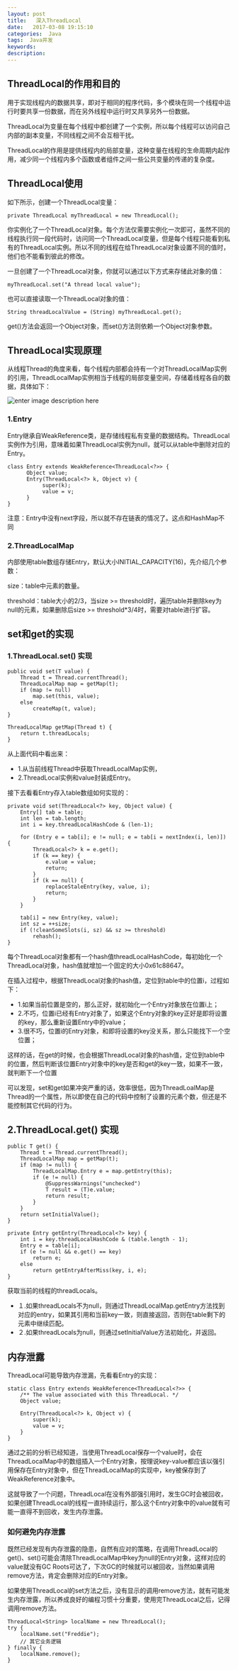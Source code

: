 ```yaml
---
layout: post
title:   深入ThreadLocal
date:   2017-03-08 19:15:10
categories:  Java
tags:  Java并发
keywords: 
description: 
---
```


## ThreadLocal的作用和目的

用于实现线程内的数据共享，即对于相同的程序代码，多个模块在同一个线程中运行时要共享一份数据，而在另外线程中运行时又共享另外一份数据。

ThreadLocal为变量在每个线程中都创建了一个实例，所以每个线程可以访问自己内部的副本变量，不同线程之间不会互相干扰。

ThreadLocal的作用是提供线程内的局部变量，这种变量在线程的生命周期内起作用，减少同一个线程内多个函数或者组件之间一些公共变量的传递的复杂度。

## ThreadLocal使用

如下所示，创建一个ThreadLocal变量：
```
private ThreadLocal myThreadLocal = new ThreadLocal();
```

你实例化了一个ThreadLocal对象。每个方法仅需要实例化一次即可，虽然不同的线程执行同一段代码时，访问同一个ThreadLocal变量，但是每个线程只能看到私有的ThreadLocal实例。所以不同的线程在给ThreadLocal对象设置不同的值时，他们也不能看到彼此的修改。

一旦创建了一个ThreadLocal对象，你就可以通过以下方式来存储此对象的值：
```
myThreadLocal.set("A thread local value");
```

也可以直接读取一个ThreadLocal对象的值：
```
String threadLocalValue = (String) myThreadLocal.get();
```
get()方法会返回一个Object对象，而set()方法则依赖一个Object对象参数。

## ThreadLocal实现原理

从线程Thread的角度来看，每个线程内部都会持有一个对ThreadLocalMap实例的引用，ThreadLocalMap实例相当于线程的局部变量空间，存储着线程各自的数据，具体如下： 

![enter image description here](http://p7lixluhf.bkt.clouddn.com/ThreadLocal.png)

### 1.Entry

Entry继承自WeakReference类，是存储线程私有变量的数据结构。ThreadLocal实例作为引用，意味着如果ThreadLocal实例为null，就可以从table中删除对应的Entry。
```
class Entry extends WeakReference<ThreadLocal<?>> {
      Object value;
      Entry(ThreadLocal<?> k, Object v) {
           super(k);
           value = v;
      }
}
```

注意：Entry中没有next字段，所以就不存在链表的情况了。这点和HashMap不同


### 2.ThreadLocalMap

内部使用table数组存储Entry，默认大小INITIAL_CAPACITY(16)，先介绍几个参数：

size：table中元素的数量。

threshold：table大小的2/3，当size >= threshold时，遍历table并删除key为null的元素，如果删除后size >= threshold*3/4时，需要对table进行扩容。

## set和get的实现

### 1.ThreadLocal.set() 实现
```
public void set(T value) {
    Thread t = Thread.currentThread();
    ThreadLocalMap map = getMap(t);
    if (map != null)
        map.set(this, value);
    else
        createMap(t, value);
}

ThreadLocalMap getMap(Thread t) {
    return t.threadLocals;
}
``` 

从上面代码中看出来：

* 1.从当前线程Thread中获取ThreadLocalMap实例，
* 2.ThreadLocal实例和value封装成Entry。

接下去看看Entry存入table数组如何实现的：
``` 
private void set(ThreadLocal<?> key, Object value) {
    Entry[] tab = table;
    int len = tab.length;
    int i = key.threadLocalHashCode & (len-1);

    for (Entry e = tab[i]; e != null; e = tab[i = nextIndex(i, len)]) {
        ThreadLocal<?> k = e.get();
        if (k == key) {
            e.value = value;
            return;
        }
        if (k == null) {
            replaceStaleEntry(key, value, i);
            return;
        }
    }

    tab[i] = new Entry(key, value);
    int sz = ++size;
    if (!cleanSomeSlots(i, sz) && sz >= threshold)
        rehash();
}
``` 

每个ThreadLocal对象都有一个hash值threadLocalHashCode，每初始化一个ThreadLocal对象，hash值就增加一个固定的大小0x61c88647。

在插入过程中，根据ThreadLocal对象的hash值，定位到table中的位置i，过程如下：
* 1.如果当前位置是空的，那么正好，就初始化一个Entry对象放在位置i上；
* 2.不巧，位置i已经有Entry对象了，如果这个Entry对象的key正好是即将设置的key，那么重新设置Entry中的value；
* 3.很不巧，位置i的Entry对象，和即将设置的key没关系，那么只能找下一个空位置；

这样的话，在get的时候，也会根据ThreadLocal对象的hash值，定位到table中的位置，然后判断该位置Entry对象中的key是否和get的key一致，如果不一致，就判断下一个位置

可以发现，set和get如果冲突严重的话，效率很低，因为ThreadLoalMap是Thread的一个属性，所以即使在自己的代码中控制了设置的元素个数，但还是不能控制其它代码的行为。


## 2.ThreadLocal.get() 实现
``` 
public T get() {
    Thread t = Thread.currentThread();
    ThreadLocalMap map = getMap(t);
    if (map != null) {
        ThreadLocalMap.Entry e = map.getEntry(this);
        if (e != null) {
            @SuppressWarnings("unchecked")
            T result = (T)e.value;
            return result;
        }
    }
    return setInitialValue();
}

private Entry getEntry(ThreadLocal<?> key) {
    int i = key.threadLocalHashCode & (table.length - 1);
    Entry e = table[i];
    if (e != null && e.get() == key)
        return e;
    else
        return getEntryAfterMiss(key, i, e);
}
``` 
获取当前的线程的threadLocals。

* １.如果threadLocals不为null，则通过ThreadLocalMap.getEntry方法找到对应的entry，如果其引用和当前key一致，则直接返回，否则在table剩下的元素中继续匹配。
* ２.如果threadLocals为null，则通过setInitialValue方法初始化，并返回。


## 内存泄露

ThreadLocal可能导致内存泄漏，先看看Entry的实现：
``` 
static class Entry extends WeakReference<ThreadLocal<?>> {
    /** The value associated with this ThreadLocal. */
    Object value;

    Entry(ThreadLocal<?> k, Object v) {
        super(k);
        value = v;
    }
}
``` 

通过之前的分析已经知道，当使用ThreadLocal保存一个value时，会在ThreadLocalMap中的数组插入一个Entry对象，按理说key-value都应该以强引用保存在Entry对象中，但在ThreadLocalMap的实现中，key被保存到了WeakReference对象中。

这就导致了一个问题，ThreadLocal在没有外部强引用时，发生GC时会被回收，如果创建ThreadLocal的线程一直持续运行，那么这个Entry对象中的value就有可能一直得不到回收，发生内存泄露。

### 如何避免内存泄露
既然已经发现有内存泄露的隐患，自然有应对的策略，在调用ThreadLocal的get()、set()可能会清除ThreadLocalMap中key为null的Entry对象，这样对应的value就没有GC Roots可达了，下次GC的时候就可以被回收，当然如果调用remove方法，肯定会删除对应的Entry对象。

如果使用ThreadLocal的set方法之后，没有显示的调用remove方法，就有可能发生内存泄露，所以养成良好的编程习惯十分重要，使用完ThreadLocal之后，记得调用remove方法。
``` 
ThreadLocal<String> localName = new ThreadLocal();
try {
    localName.set("Freddie");
    // 其它业务逻辑
} finally {
    localName.remove();
}
``` 
